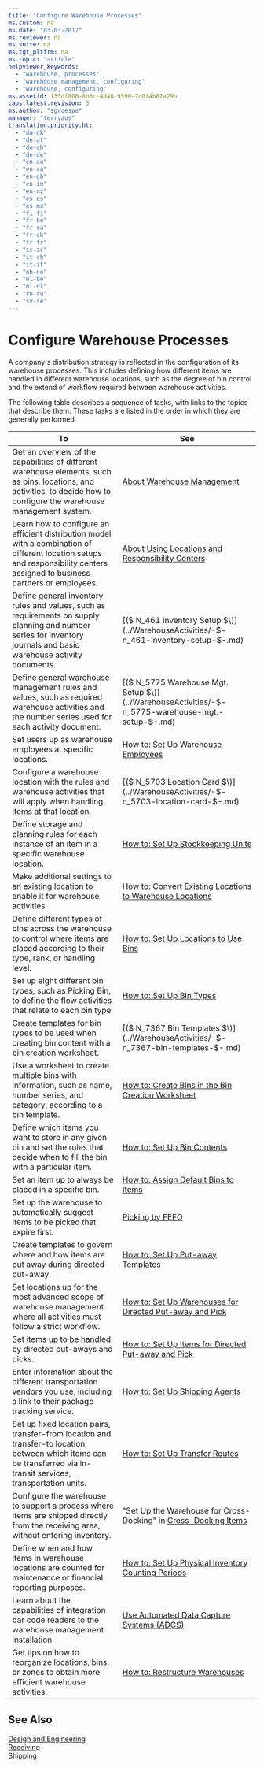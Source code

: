 ```yaml
---
title: "Configure Warehouse Processes"
ms.custom: na
ms.date: "03-03-2017"
ms.reviewer: na
ms.suite: na
ms.tgt_pltfrm: na
ms.topic: "article"
helpviewer_keywords: 
  - "warehouse, processes"
  - "warehouse management, configuring"
  - "warehouse, configuring"
ms.assetid: f33df800-8b6c-4d48-9590-7c0f4b87a29b
caps.latest.revision: 3
ms.author: "sgroespe"
manager: "terryaus"
translation.priority.ht: 
  - "da-dk"
  - "de-at"
  - "de-ch"
  - "de-de"
  - "en-au"
  - "en-ca"
  - "en-gb"
  - "en-in"
  - "en-nz"
  - "es-es"
  - "es-mx"
  - "fi-fi"
  - "fr-be"
  - "fr-ca"
  - "fr-ch"
  - "fr-fr"
  - "is-is"
  - "it-ch"
  - "it-it"
  - "nb-no"
  - "nl-be"
  - "nl-nl"
  - "ru-ru"
  - "sv-se"
---
```

# Configure Warehouse Processes
A company's distribution strategy is reflected in the configuration of its warehouse processes. This includes defining how different items are handled in different warehouse locations, such as the degree of bin control and the extend of workflow required between warehouse activities.  
  
 The following table describes a sequence of tasks, with links to the topics that describe them. These tasks are listed in the order in which they are generally performed.  
  
|**To**|**See**|  
|------------|-------------|  
|Get an overview of the capabilities of different warehouse elements, such as bins, locations, and activities, to decide how to configure the warehouse management system.|[About Warehouse Management](../WarehouseActivities/about-warehouse-management.md)|  
|Learn how to configure an efficient distribution model with a combination of different location setups and responsibility centers assigned to business partners or employees.|[About Using Locations and Responsibility Centers](../BusinessFunctionality/ResponsibilityCenters/about-using-locations-and-responsibility-centers.md)|  
|Define general inventory rules and values, such as requirements on supply planning and number series for inventory journals and basic warehouse activity documents.|[\($ N\_461 Inventory Setup $\)](../WarehouseActivities/-$-n_461-inventory-setup-$-.md)|  
|Define general warehouse management rules and values, such as required warehouse activities and the number series used for each activity document.|[\($ N\_5775 Warehouse Mgt. Setup $\)](../WarehouseActivities/-$-n_5775-warehouse-mgt.-setup-$-.md)|  
|Set users up as warehouse employees at specific locations.|[How to: Set Up Warehouse Employees](../WarehouseActivities/how-to-set-up-warehouse-employees.md)|  
|Configure a warehouse location with the rules and warehouse activities that will apply when handling items at that location.|[\($ N\_5703 Location Card $\)](../WarehouseActivities/-$-n_5703-location-card-$-.md)|  
|Define storage and planning rules for each instance of an item in a specific warehouse location.|[How to: Set Up Stockkeeping Units](../DesignAndEngineering/how-to-set-up-stockkeeping-units.md)|  
|Make additional settings to an existing location to enable it for warehouse activities.|[How to: Convert Existing Locations to Warehouse Locations](../WarehouseActivities/how-to-convert-existing-locations-to-warehouse-locations.md)|  
|Define different types of bins across the warehouse to control where items are placed according to their type, rank, or handling level.|[How to: Set Up Locations to Use Bins](../WarehouseActivities/how-to-set-up-locations-to-use-bins.md)|  
|Set up eight different bin types, such as Picking Bin, to define the flow activities that relate to each bin type.|[How to: Set Up Bin Types](../WarehouseActivities/how-to-set-up-bin-types.md)|  
|Create templates for bin types to be used when creating bin content with a bin creation worksheet.|[\($ N\_7367 Bin Templates $\)](../WarehouseActivities/-$-n_7367-bin-templates-$-.md)|  
|Use a worksheet to create multiple bins with information, such as name, number series, and category, according to a bin template.|[How to: Create Bins in the Bin Creation Worksheet](../WarehouseActivities/how-to-create-bins-in-the-bin-creation-worksheet.md)|  
|Define which items you want to store in any given bin and set the rules that decide when to fill the bin with a particular item.|[How to: Set Up Bin Contents](../WarehouseActivities/how-to-set-up-bin-contents.md)|  
|Set an item up to always be placed in a specific bin.|[How to: Assign Default Bins to Items](../WarehouseActivities/how-to-assign-default-bins-to-items.md)|  
|Set up the warehouse to automatically suggest items to be picked that expire first.|[Picking by FEFO](../WarehouseActivities/picking-by-fefo.md)|  
|Create templates to govern where and how items are put away during directed put\-away.|[How to: Set Up Put\-away Templates](../WarehouseActivities/how-to-set-up-put-away-templates.md)|  
|Set locations up for the most advanced scope of warehouse management where all activities must follow a strict workflow.|[How to: Set Up Warehouses for Directed Put\-away and Pick](../WarehouseActivities/how-to-set-up-warehouses-for-directed-put-away-and-pick.md)|  
|Set items up to be handled by directed put\-aways and picks.|[How to: Set Up Items for Directed Put\-away and Pick](../WarehouseActivities/how-to-set-up-items-for-directed-put-away-and-pick.md)|  
|Enter information about the different transportation vendors you use, including a link to their package tracking service.|[How to: Set Up Shipping Agents](../WarehouseActivities/how-to-set-up-shipping-agents.md)|  
|Set up fixed location pairs, transfer\-from location and transfer\-to location, between which items can be transferred via in\-transit services, transportation units.|[How to: Set Up Transfer Routes](../DesignAndEngineering/how-to-set-up-transfer-routes.md)|  
|Configure the warehouse to support a process where items are shipped directly from the receiving area, without entering inventory.|"Set Up the Warehouse for Cross\-Docking" in [Cross\-Docking Items](../Receiving/how-to-cross-dock-items.md)|  
|Define when and how items in warehouse locations are counted for maintenance or financial reporting purposes.|[How to: Set Up Physical Inventory Counting Periods](../WarehouseActivities/how-to-set-up-physical-inventory-counting-periods.md)|  
|Learn about the capabilities of integration bar code readers to the warehouse management installation.|[Use Automated Data Capture Systems \(ADCS\)](../WarehouseActivities/use-automated-data-capture-systems-adcs-.md)|  
|Get tips on how to reorganize locations, bins, or zones to obtain more efficient warehouse activities.|[How to: Restructure Warehouses](../WarehouseActivities/how-to-restructure-warehouses.md)|  
  
## See Also  
 [Design and Engineering](../DesignAndEngineering/design-and-engineering.md)   
 [Receiving](../Receiving/receiving.md)   
 [Shipping](../Topic/Shipping.md)